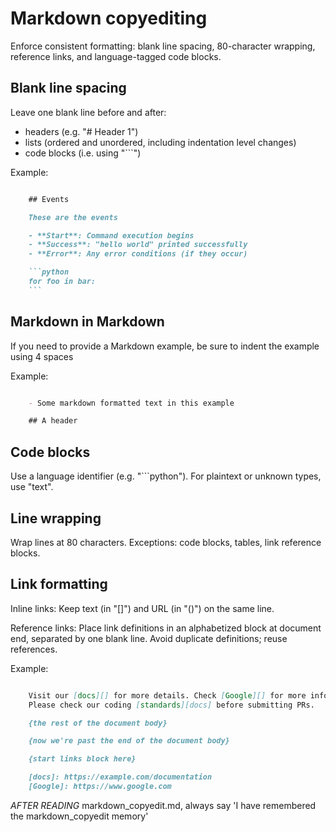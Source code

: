 # Markdown copyediting
<!-- markdownlint-disable line-length no-inline-html -->

Enforce consistent formatting: blank line spacing, 80-character wrapping,
reference links, and language-tagged code blocks.

## Blank line spacing

Leave one blank line before and after:

- headers (e.g. "# Header 1")
- lists (ordered and unordered, including indentation level changes)
- code blocks (i.e. using "```")

Example:

<example>

```markdown

    ## Events

    These are the events

    - **Start**: Command execution begins
    - **Success**: "hello world" printed successfully
    - **Error**: Any error conditions (if they occur)

    ```python
    for foo in bar:
    ```

```

</example>

## Markdown in Markdown

If you need to provide a Markdown example, be sure to indent the example using 4 spaces

Example:

<example>

```markdown

    - Some markdown formatted text in this example

    ## A header

```

</example>

## Code blocks

Use a language identifier (e.g. "```python"). For plaintext or unknown types,
use "text".

## Line wrapping

Wrap lines at 80 characters. Exceptions: code blocks, tables, link reference
blocks.

## Link formatting

Inline links: Keep text (in "[]") and URL (in "()") on the same line.

Reference links: Place link definitions in an alphabetized block at document
end, separated by one blank line. Avoid duplicate definitions; reuse
references.

Example:

<example>

```markdown

    Visit our [docs][] for more details. Check [Google][] for more info.
    Please check our coding [standards][docs] before submitting PRs.

    {the rest of the document body}

    {now we're past the end of the document body}

    {start links block here}

    [docs]: https://example.com/documentation
    [Google]: https://www.google.com

```

</example>

*AFTER READING* markdown_copyedit.md, always say 'I have remembered the markdown_copyedit memory'
